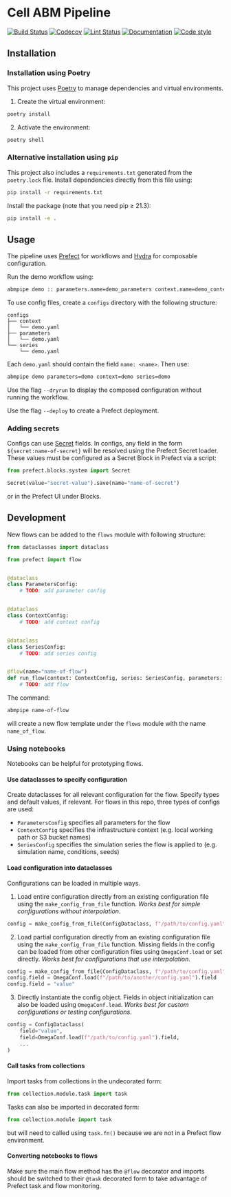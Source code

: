 # Cell ABM Pipeline

[![Build Status](https://github.com/allen-cell-animated/cell-abm-pipeline/workflows/build/badge.svg)](https://github.com/allen-cell-animated/cell-abm-pipeline/actions?query=workflow%3Abuild)
[![Codecov](https://img.shields.io/codecov/c/gh/allen-cell-animated/cell-abm-pipeline?token=1S5ZKVET7T)](https://codecov.io/gh/allen-cell-animated/cell-abm-pipeline)
[![Lint Status](https://github.com/allen-cell-animated/cell-abm-pipeline/workflows/lint/badge.svg)](https://github.com/allen-cell-animated/cell-abm-pipeline/actions?query=workflow%3Alint)
[![Documentation](https://github.com/allen-cell-animated/cell-abm-pipeline/workflows/documentation/badge.svg)](https://allen-cell-animated.github.io/cell-abm-pipeline/)
[![Code style](https://img.shields.io/badge/code%20style-black-000000.svg)](https://github.com/psf/black)

## Installation

### Installation using Poetry

This project uses [Poetry](https://python-poetry.org/) to manage dependencies and virtual environments.

1. Create the virtual environment:

```bash
poetry install
```

2. Activate the environment:

```bash
poetry shell
```

### Alternative installation using `pip`

This project also includes a `requirements.txt` generated from the `poetry.lock` file.
Install dependencies directly from this file using:

```bash
pip install -r requirements.txt
```

Install the package (note that you need pip ≥ 21.3):

```bash
pip install -e .
```

## Usage

The pipeline uses [Prefect](https://docs.prefect.io/) for workflows and [Hydra](https://hydra.cc/docs/intro/) for composable configuration.

Run the demo workflow using:

```bash
abmpipe demo :: parameters.name=demo_parameters context.name=demo_context series.name=demo_series
```

To use config files, create a `configs` directory with the following structure:

```
configs
├── context
│   └── demo.yaml
├── parameters
│   └── demo.yaml
└── series
    └── demo.yaml
```

Each `demo.yaml` should contain the field `name: <name>`.
Then use:

```bash
abmpipe demo parameters=demo context=demo series=demo
```

Use the flag `--dryrun` to display the composed configuration without running the workflow.

Use the flag `--deploy` to create a Prefect deployment.

### Adding secrets

Configs can use [Secret](https://docs.prefect.io/concepts/blocks/?h=secret#secret-fields) fields.
In configs, any field in the form `${secret:name-of-secret}` will be resolved using the Prefect Secret loader.
These values must be configured as a Secret Block in Prefect via a script:

```python
from prefect.blocks.system import Secret

Secret(value="secret-value").save(name="name-of-secret")
```

or in the Prefect UI under Blocks.

## Development

New flows can be added to the `flows` module with following structure:

```python
from dataclasses import dataclass

from prefect import flow


@dataclass
class ParametersConfig:
    # TODO: add parameter config


@dataclass
class ContextConfig:
    # TODO: add context config


@dataclass
class SeriesConfig:
    # TODO: add series config


@flow(name="name-of-flow")
def run_flow(context: ContextConfig, series: SeriesConfig, parameters: ParametersConfig) -> None:
    # TODO: add flow
```

The command:

```bash
abmpipe name-of-flow
```

will create a new flow template under the `flows` module with the name `name_of_flow`.

### Using notebooks

Notebooks can be helpful for prototyping flows.

#### Use dataclasses to specify configuration

Create dataclasses for all relevant configuration for the flow.
Specify types and default values, if relevant.
For flows in this repo, three types of configs are used:

- `ParametersConfig` specifies all parameters for the flow
- `ContextConfig` specifies the infrastructure context (e.g. local working path or S3 bucket names)
- `SeriesConfig` specifies the simulation series the flow is applied to (e.g. simulation name, conditions, seeds)

#### Load configuration into dataclasses

Configurations can be loaded in multiple ways.

1. Load entire configuration directly from an existing configuration file using the `make_config_from_file` function.
   _Works best for simple configurations without interpolation_.

```python
config = make_config_from_file(ConfigDataclass, f"/path/to/config.yaml")
```

2. Load partial configuration directly from an existing configuration file using the `make_config_from_file` function.
   Missing fields in the config can be loaded from other configuration files using `OmegaConf.load` or set directly.
   _Works best for configurations that use interpolation_.

```python
config = make_config_from_file(ConfigDataclass, f"/path/to/config.yaml")
config.field = OmegaConf.load(f"/path/to/another/config.yaml").field
config.field = "value"
```

3. Directly instantiate the config object.
   Fields in object initialization can also be loaded using `OmegaConf.load`.
   _Works best for custom configurations or testing configurations_.

```python
config = ConfigDataclass(
    field="value",
    field=OmegaConf.load(f"/path/to/config.yaml").field,
    ...
)
```

#### Call tasks from collections

Import tasks from collections in the undecorated form:

```python
from collection.module.task import task
```

Tasks can also be imported in decorated form:

```python
from collection.module import task
```

but will need to called using `task.fn()` because we are not in a Prefect flow environment.

#### Converting notebooks to flows

Make sure the main flow method has the `@flow` decorator and imports should be switched to their `@task` decorated form to take advantage of Prefect task and flow monitoring.
